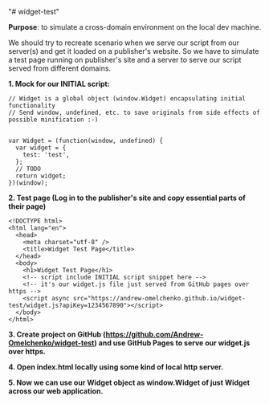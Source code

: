 "# widget-test" 

**Purpose**: to simulate a cross-domain environment on the local dev machine.

We should try to recreate scenario when we serve our script from our server(s) and get it loaded on a publisher's website.
So we have to simulate a test page running on publisher's site and a server to serve our script served from different domains.

**1. Mock for our INITIAL script:**

```
// Widget is a global object (window.Widget) encapsulating initial functionality
// Send window, undefined, etc. to save originals from side effects of possible minification :-)


var Widget = (function(window, undefined) {
  var widget = {
    test: 'test',
  };
  // TODO
  return widget;
})(window);
```

**2. Test page (Log in to the publisher's site and copy essential parts of their page)**

```
<!DOCTYPE html>
<html lang="en">
  <head>
    <meta charset="utf-8" />
    <title>Widget Test Page</title>
  </head>
  <body>
    <h1>Widget Test Page</h1>
    <!-- script include INITIAL script snippet here -->
    <!-- it's our widget.js file just served from GitHub pages over https -->
    <script async src="https://andrew-omelchenko.github.io/widget-test/widget.js?apiKey=1234567890"></script>
  </body>
</html>
```

**3. Create project on GitHub (https://github.com/Andrew-Omelchenko/widget-test) and use GitHub Pages to serve our widget.js over https.**

**4. Open index.html locally using some kind of local http server.**

**5. Now we can use our Widget object as window.Widget of just Widget across our web application.**
